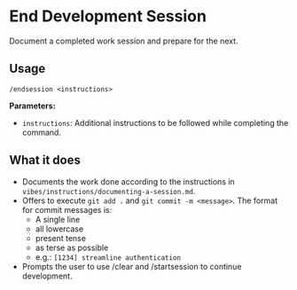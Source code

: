 # End Development Session

Document a completed work session and prepare for the next.

## Usage

```
/endsession <instructions>
```

**Parameters:**
- `instructions`: Additional instructions to be followed while completing the command.

## What it does

- Documents the work done according to the instructions in
  `vibes/instructions/documenting-a-session.md`.
- Offers to execute `git add .` and `git commit -m <message>`. The format for commit messages is:
    - A single line
    - all lowercase
    - present tense
    - as terse as possible
    - e.g.: `[1234] streamline authentication`
- Prompts the user to use /clear and /startsession to continue development.

